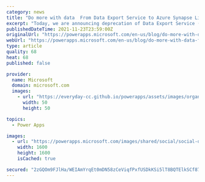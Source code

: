```yaml
---
category: news
title: "Do more with data  From Data Export Service to Azure Synapse Link for Dataverse"
excerpt: "Today, we are announcing deprecation of Data Export Service (DES); an add-on feature available via Microsoft AppSource which provides the ability to replicate data from Microsoft Dataverse to an Azure SQL store in a customer-owned Azure subscription. Data Export Service will continue to work and will"
publishedDateTime: 2021-11-23T23:59:00Z
originalUrl: "https://powerapps.microsoft.com/en-us/blog/do-more-with-data-from-data-export-service-to-azure-synapse-link-for-dataverse/"
webUrl: "https://powerapps.microsoft.com/en-us/blog/do-more-with-data-from-data-export-service-to-azure-synapse-link-for-dataverse/"
type: article
quality: 68
heat: 68
published: false

provider:
  name: Microsoft
  domain: microsoft.com
  images:
    - url: "https://everyday-cc.github.io/powerapps/assets/images/organizations/microsoft.com-50x50.jpg"
      width: 50
      height: 50

topics:
  - Power Apps

images:
  - url: "https://powerapps.microsoft.com/images/shared/social/social-default-image.png"
    width: 1600
    height: 1600
    isCached: true

secured: "2zGQOm9FJlHa/WEIAmYrqEt0mDN58zCeViqfPxfUSDkKSi5lT8BQTElkSCf87QhIicVg8x5gQx/57HunLs8C2tUbdyEUXojjFf8L7VTtV/iH1soJ9/l03pUo+LGqpiStBR+pvYbKYL8UEw+oR/5dm7RT0+v3QuG7DLbKWXwhvLd8z3Pw8iBtOrH1nyoJvnYKFyY0Zjm0UQ6c7Af4mp1IPkQPwM5GKTVZwEUiVau3lX5NdnplVkCm8JJz6+yp2tYzd+bkicWnXa4CC1XYlkMA5U315MsFoIFJ9le4vwWTMgy8TiXOoshAuphuT+blPIzuE0pdw8ZgBSLKWU/0DE7qBOtI1q3N9LoY79t1AsCgaaI=;KXCuR5YEi55nVfkD/hEEfg=="
---
```


